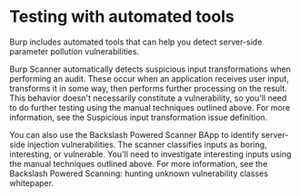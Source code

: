 # Testing with automated tools
Burp includes automated tools that can help you detect server-side parameter pollution vulnerabilities.

Burp Scanner automatically detects suspicious input transformations when performing an audit. These occur when an application receives user input, transforms it in some way, then performs further processing on the result. This behavior doesn't necessarily constitute a vulnerability, so you'll need to do further testing using the manual techniques outlined above. For more information, see the Suspicious input transformation issue definition.

You can also use the Backslash Powered Scanner BApp to identify server-side injection vulnerabilities. The scanner classifies inputs as boring, interesting, or vulnerable. You'll need to investigate interesting inputs using the manual techniques outlined above. For more information, see the Backslash Powered Scanning: hunting unknown vulnerability classes whitepaper.
